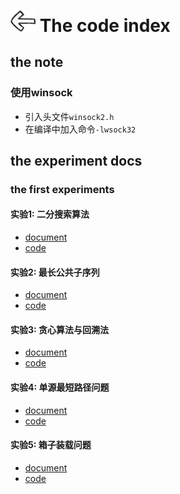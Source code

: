 # [<img style="width:40px;transform:rotate(180deg);" src="../../assets/image/back.jpg"/>](../index.md) The code index

## the note

### 使用winsock

* 引入头文件`winsock2.h`
* 在编译中加入命令`-lwsock32`

## the experiment docs

### the first experiments

#### 实验1: 二分搜索算法

* [document](../docs/experiment/1.1.md)
* [code](experiment/1.1/main.cpp)

#### 实验2: 最长公共子序列

* [document](experiment/1.2.md)
* [code](experiment/1.2/main.cpp)

#### 实验3: 贪心算法与回溯法

* [document](experiment/1.3.md)
* [code](experiment/1.3/main.cpp)

#### 实验4: 单源最短路径问题

* [document](experiment/1.4.md)
* [code](experiment/1.4/main.cpp)

#### 实验5: 箱子装载问题

* [document](experiment/1.5.md)
* [code](experiment/1.5/main.cpp)
